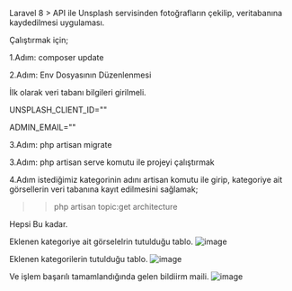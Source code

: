 Laravel 8 > API ile Unsplash servisinden fotoğrafların çekilip, veritabanına kaydedilmesi uygulaması.

Çalıştırmak için;

1.Adım: composer update

2.Adım: Env Dosyasının Düzenlenmesi

İlk olarak veri tabanı bilgileri girilmeli.

UNSPLASH_CLIENT_ID=""

ADMIN_EMAIL=""

3.Adım: php artisan migrate 

3.Adım: php artisan serve komutu ile projeyi çalıştırmak

4.Adım istediğimiz kategorinin adını artisan komutu ile girip, kategoriye ait görsellerin veri tabanına kayıt edilmesini sağlamak;

>> php artisan topic:get architecture

Hepsi Bu kadar.

Eklenen kategoriye ait görselelrin tutulduğu tablo.
![image](https://user-images.githubusercontent.com/26199757/147833729-a48e1a6d-2ca3-4824-ae9c-e682165ed654.png)

Eklenen kategorilerin tutulduğu tablo.
![image](https://user-images.githubusercontent.com/26199757/147833754-702b9044-333b-49e8-aee5-4b6d58e95c3e.png)

Ve işlem başarılı tamamlandığında gelen bildiirm maili.
![image](https://user-images.githubusercontent.com/26199757/147833799-a950afce-a648-4904-a8c8-acd846963bd7.png)
